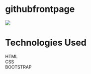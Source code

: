 # githubfrontpage
<img src=https://github.com/jayapriyavj/githubfrontpage/assets/128284115/bfd1a94a-58ad-4ae5-a23b-922e75cc8408>
<h1>Technologies Used </h1>
<p>
  HTML<BR>
  CSS<BR>
  BOOTSTRAP
  
</p>
